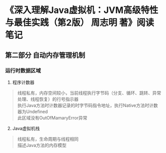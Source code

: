 # 《深入理解Java虚拟机：JVM高级特性与最佳实践（第2版） 周志明 著》阅读笔记

## 第二部分 自动内存管理机制

### 运行时数据区域
1. 程序计数器   
> 线程私有，内存空间较小，当前线程执行字节码（分支、循环、跳转、异常处理、线程恢复）的行号指示器   
执行Java方法时计数器记录的时字节码指令地址，执行Native方法时计数器为Undefined   
此区域没有OutOfMamaryError异常   

2. Java虚拟机栈   
> 线程私有，生命周期与线程相同   
描述Java方法的内存模型